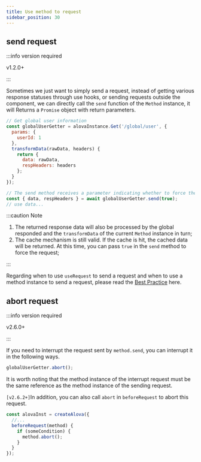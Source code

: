 ```yaml
---
title: Use method to request
sidebar_position: 30
---
```


## send request

:::info version required

v1.2.0+

:::

Sometimes we just want to simply send a request, instead of getting various response statuses through use hooks, or sending requests outside the component, we can directly call the `send` function of the `Method` instance, it will Returns a `Promise` object with return parameters.

```javascript
// Get global user information
const globalUserGetter = alovaInstance.Get('/global/user', {
  params: {
    userId: 1
  },
  transformData(rawData, headers) {
    return {
      data: rawData,
      respHeaders: headers
    };
  }
});

// The send method receives a parameter indicating whether to force the request, the default is false
const { data, respHeaders } = await globalUserGetter.send(true);
// use data...
```

:::caution Note

1. The returned response data will also be processed by the global responded and the `transformData` of the current `Method` instance in turn;
2. The cache mechanism is still valid. If the cache is hit, the cached data will be returned. At this time, you can pass `true` in the `send` method to force the request;

:::

Regarding when to use `useRequest` to send a request and when to use a method instance to send a request, please read the [Best Practice](/best-practice/skills) here.

## abort request

:::info version required

v2.6.0+

:::

If you need to interrupt the request sent by `method.send`, you can interrupt it in the following ways.

```javascript
globalUserGetter.abort();
```

It is worth noting that the method instance of the interrupt request must be the same reference as the method instance of the sending request.

`[v2.6.2+]`In addition, you can also call `abort` in `beforeRequest` to abort this request.

```javascript
const alovaInst = createAlova({
  //...
  beforeRequest(method) {
    if (someCondition) {
      method.abort();
    }
  }
});
```
